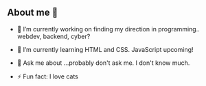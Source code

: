 ## About me 👋

- 🔭 I’m currently working on finding my direction in programming.. webdev, backend, cyber? 
- 🌱 I’m currently learning HTML and CSS. JavaScript upcoming!
- 💬 Ask me about ...probably don't ask me. I don't know much.

- ⚡ Fun fact: I love cats 

